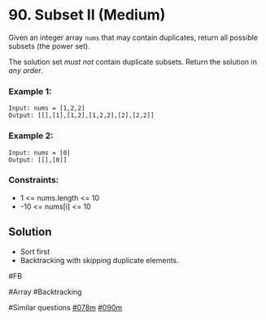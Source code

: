 # 90. Subset II (Medium)

Given an integer array `nums` that may contain duplicates, return all possible subsets (the power set).

The solution set _must not_ contain duplicate subsets. Return the solution in _any order_.

### Example 1:

```
Input: nums = [1,2,2]
Output: [[],[1],[1,2],[1,2,2],[2],[2,2]]
```

### Example 2:

```
Input: nums = [0]
Output: [[],[0]]
```

### Constraints:

- 1 <= nums.length <= 10
- -10 <= nums[i] <= 10

## Solution

- Sort first
- Backtracking with skipping duplicate elements.

#FB

#Array #Backtracking

#Similar questions [#078m](../p078m/README.md) [#090m](../p090m/README.md)
